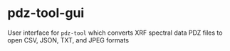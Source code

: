 # pdz-tool-gui
User interface for `pdz-tool` which converts XRF spectral data PDZ files to open CSV, JSON, TXT, and JPEG formats
